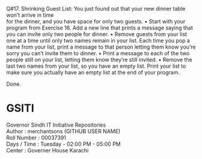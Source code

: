 Q#17. Shrinking Guest List: You just found out that your new dinner table won’t arrive in time     
      for the dinner, and you have space for only two guests.
      • Start with your program from Exercise 16. Add a new line that prints a message saying that you can invite only two people for dinner.
      • Remove guests from your list one at a time until only two names remain in your list. Each time you pop a name from your list, print a
        message to that person letting them know you’re sorry you can’t invite them to dinner.
      • Print a message to each of the two people still on your list, letting them know they’re still invited.
      • Remove the last two names from your list, so you have an empty list. Print your list to make sure you actually have an empty list at the end of your program.

Done.


# GSITI
Governor Sindh IT Initiative Repositories <br>
Author       : merchantsons (GITHUB USER NAME) <br>
Roll Number  : 00037391 <br>
Days / Time  : Tuesday - 02:00 PM - 05:00 PM <br>
Center       : Governer House Karachi <br>